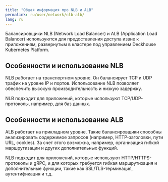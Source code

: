 ```yaml
---
title: "Общая информация про NLB и ALB"
permalink: ru/user/network/nlb-alb/
lang: ru
---
```


Балансировщики NLB (Network Load Balancer) и ALB (Application Load Balancer) используются для предоставления доступа извне к приложениям, развернутым в кластере под управлением Deckhouse Kubernetes Platform.

## Особенности и использование NLB

NLB работает на транспортном уровне. Он балансирует TCP и UDP трафик на уровне IP и портов. Использование NLB позволяет обеспечить высокую производительность и низкую задержку.

NLB подходит для приложений, которые используют TCP/UDP-протоколы, например, для баз данных.

## Особенности и использование ALB

ALB работает на прикладном уровне. Такие балансировщики способны анализировать содержимое запросов (например, HTTP-заголовки, пути URL, cookies). За счет этого возможна, например, организация гибкой маршрутизации и других дополнительных функций.

NLB подходит для приложений, которые используют HTTP/HTTPS-протоколы и gRPC, и для которых требуется гибкая маршрутизация и дополнительные функции, такие как SSL/TLS-терминация, аутентификация и т.д.
